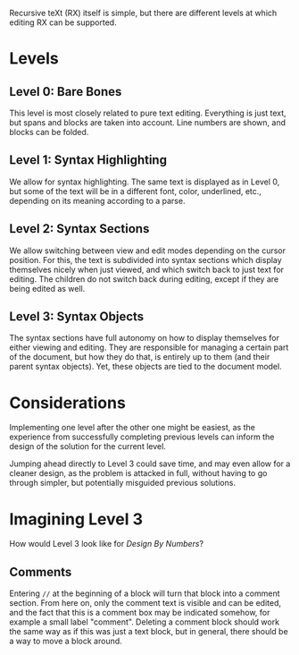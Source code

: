 Recursive teXt (RX) itself is simple, but there are different levels
at which editing RX can be supported.

# Levels

## Level 0: Bare Bones
This level is most closely related to pure text editing. Everything
is just text, but spans and blocks are taken into account. 
Line numbers are shown, and blocks can be folded.

## Level 1: Syntax Highlighting
We allow for syntax highlighting. The same text is displayed as in Level 0,
but some of the text will be in a different font, color, underlined, etc.,
depending on its meaning according to a parse. 

## Level 2: Syntax Sections
We allow switching between view and edit modes depending on the cursor position.
For this, the text is subdivided into syntax sections which display themselves
nicely when just viewed, and which switch back to just text for editing.
The children do not switch back during editing, except if they are being edited
as well.

## Level 3: Syntax Objects
The syntax sections have full autonomy on how to display themselves for
either viewing and editing. They are responsible for managing a certain 
part of the document, but how they do that, is entirely up to them 
(and their parent syntax objects). Yet, these objects are tied to the document
model.

# Considerations

Implementing one level after the other one might be easiest, as the 
experience from successfully completing previous levels can inform
the design of the solution for the current level.

Jumping ahead directly to Level 3 could save time, and may even allow 
for a cleaner design, as the problem is attacked in full, without
having to go through simpler, but potentially misguided previous solutions.

# Imagining Level 3

How would Level 3 look like for *Design By Numbers*?

## Comments

Entering `//` at the beginning of a block will turn that block into a
comment section. From here on, only the comment text is visible and can
be edited, and the fact that this is a comment box may be indicated somehow,
for example a small label "comment". Deleting a comment block should 
work the same way as if this was just a text block, but in general, there
should be a way to move a block around. 

